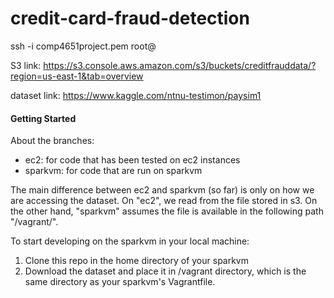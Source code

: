 # credit-card-fraud-detection

ssh -i comp4651project.pem root@<DNS>

S3 link: https://s3.console.aws.amazon.com/s3/buckets/creditfrauddata/?region=us-east-1&tab=overview

dataset link: https://www.kaggle.com/ntnu-testimon/paysim1

#### Getting Started
About the branches:
- ec2: for code that has been tested on ec2 instances
- sparkvm: for code that are run on sparkvm

The main difference between ec2 and sparkvm (so far) is only on how we are accessing the dataset. On "ec2", we read from the file stored in s3. On the other hand, "sparkvm" assumes the file is available in the following path "/vagrant/<filename>".
  
To start developing on the sparkvm in your local machine:
1. Clone this repo in the home directory of your sparkvm
2. Download the dataset and place it in /vagrant directory, which is the same directory as your sparkvm's Vagrantfile.

